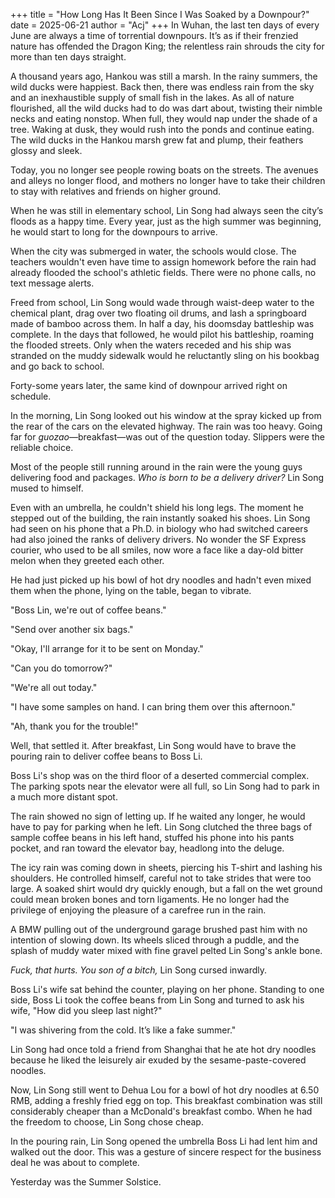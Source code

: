 +++
title = "How Long Has It Been Since I Was Soaked by a Downpour?"
date = 2025-06-21
author = "Acj"
+++
In Wuhan, the last ten days of every June are always a time of torrential downpours. It’s as if their frenzied nature has offended the Dragon King; the relentless rain shrouds the city for more than ten days straight.

A thousand years ago, Hankou was still a marsh. In the rainy summers, the wild ducks were happiest. Back then, there was endless rain from the sky and an inexhaustible supply of small fish in the lakes. As all of nature flourished, all the wild ducks had to do was dart about, twisting their nimble necks and eating nonstop. When full, they would nap under the shade of a tree. Waking at dusk, they would rush into the ponds and continue eating. The wild ducks in the Hankou marsh grew fat and plump, their feathers glossy and sleek.

Today, you no longer see people rowing boats on the streets. The avenues and alleys no longer flood, and mothers no longer have to take their children to stay with relatives and friends on higher ground.

When he was still in elementary school, Lin Song had always seen the city’s floods as a happy time. Every year, just as the high summer was beginning, he would start to long for the downpours to arrive.

When the city was submerged in water, the schools would close. The teachers wouldn't even have time to assign homework before the rain had already flooded the school's athletic fields. There were no phone calls, no text message alerts.

Freed from school, Lin Song would wade through waist-deep water to the chemical plant, drag over two floating oil drums, and lash a springboard made of bamboo across them. In half a day, his doomsday battleship was complete. In the days that followed, he would pilot his battleship, roaming the flooded streets. Only when the waters receded and his ship was stranded on the muddy sidewalk would he reluctantly sling on his bookbag and go back to school.

Forty-some years later, the same kind of downpour arrived right on schedule.

In the morning, Lin Song looked out his window at the spray kicked up from the rear of the cars on the elevated highway. The rain was too heavy. Going far for *guozao*—breakfast—was out of the question today. Slippers were the reliable choice.

Most of the people still running around in the rain were the young guys delivering food and packages. *Who is born to be a delivery driver?* Lin Song mused to himself.

Even with an umbrella, he couldn't shield his long legs. The moment he stepped out of the building, the rain instantly soaked his shoes. Lin Song had seen on his phone that a Ph.D. in biology who had switched careers had also joined the ranks of delivery drivers. No wonder the SF Express courier, who used to be all smiles, now wore a face like a day-old bitter melon when they greeted each other.

He had just picked up his bowl of hot dry noodles and hadn't even mixed them when the phone, lying on the table, began to vibrate.

"Boss Lin, we're out of coffee beans."

"Send over another six bags."

"Okay, I'll arrange for it to be sent on Monday."

"Can you do tomorrow?"

"We're all out today."

"I have some samples on hand. I can bring them over this afternoon."

"Ah, thank you for the trouble!"

Well, that settled it. After breakfast, Lin Song would have to brave the pouring rain to deliver coffee beans to Boss Li.

Boss Li's shop was on the third floor of a deserted commercial complex. The parking spots near the elevator were all full, so Lin Song had to park in a much more distant spot.

The rain showed no sign of letting up. If he waited any longer, he would have to pay for parking when he left. Lin Song clutched the three bags of sample coffee beans in his left hand, stuffed his phone into his pants pocket, and ran toward the elevator bay, headlong into the deluge.

The icy rain was coming down in sheets, piercing his T-shirt and lashing his shoulders. He controlled himself, careful not to take strides that were too large. A soaked shirt would dry quickly enough, but a fall on the wet ground could mean broken bones and torn ligaments. He no longer had the privilege of enjoying the pleasure of a carefree run in the rain.

A BMW pulling out of the underground garage brushed past him with no intention of slowing down. Its wheels sliced through a puddle, and the splash of muddy water mixed with fine gravel pelted Lin Song's ankle bone.

*Fuck, that hurts. You son of a bitch,* Lin Song cursed inwardly.

Boss Li's wife sat behind the counter, playing on her phone. Standing to one side, Boss Li took the coffee beans from Lin Song and turned to ask his wife, "How did you sleep last night?"

"I was shivering from the cold. It’s like a fake summer."

Lin Song had once told a friend from Shanghai that he ate hot dry noodles because he liked the leisurely air exuded by the sesame-paste-covered noodles.

Now, Lin Song still went to Dehua Lou for a bowl of hot dry noodles at 6.50 RMB, adding a freshly fried egg on top. This breakfast combination was still considerably cheaper than a McDonald's breakfast combo. When he had the freedom to choose, Lin Song chose cheap.

In the pouring rain, Lin Song opened the umbrella Boss Li had lent him and walked out the door. This was a gesture of sincere respect for the business deal he was about to complete.

Yesterday was the Summer Solstice.
